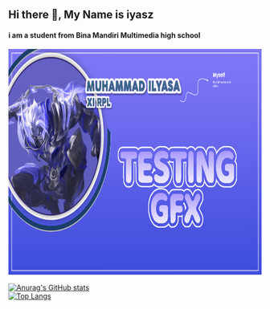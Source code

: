 ## Hi there 👋, My Name is iyasz
#### i am a student from Bina Mandiri Multimedia high school
<center><img src="bg.png" width="900" height="450"></center>

[![Anurag's GitHub stats](https://github-readme-stats.vercel.app/api?username=iyasz)](https://github.com/anuraghazra/github-readme-stats)
<br>
[![Top Langs](https://github-readme-stats.vercel.app/api/top-langs/?username=iyasz)](https://github.com/anuraghazra/github-readme-stats)
